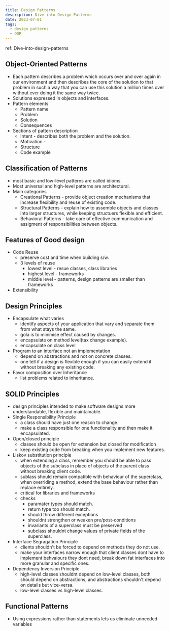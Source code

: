 ```yaml
---
title: Design Patterns
description: Dive into Design Patterms
date: 2023-07-01
tags:
  - design patterns
  - OOP
---
```

ref: Dive-into-design-patterns

## Object-Oriented Patterns

- Each pattern describes a problem which occurs over and over again in our environment and then describes the core of the solution to that problem in such a way that you can use this solution a million times
  over without ever doing it the same way twice.
- Solutions expressed in objects and interfaces.
- Pattern elements
  - Pattern name
  - Problem
  - Solution
  - Consequences
- Sections of pattern description
  - Intent - describes both the problem and the solution.
  - Motivation - 
  - Structure
  - Code example
  
## Classification of Patterns

- most basic and low-level patterns are called idioms.
- Most universal and high-level patterns are architectural.
- Main categories
  - Creational Patterns - provide object creation mechanisms  that increase flexibility and reuse of existing code.
  - Structural Patterns - explain how to assemble objects and classes into larger structures, while keeping structuers flexible and efficient.
  - Behavioral Patterns - take care of effective communication and assigment of responsibilities between objects.
  
## Features of Good design

- Code Reuse
  - preserve cost and time when building s/w.
  - 3 levels of reuse
    - lowest level - resue classes, class libraries
    - highest level - frameworks
    - middle level - patterns, design patterns are smaller than frameworks
- Extensibility

## Design Principles

- Encapsulate what varies
  - identify aspects of your application that vary and separate them from what stays the same.
  - gola is to minimise effect caused by changes.
  - encapsulate on method level(tax change example).
  - encapsulate on class level
- Program to an interface not an implementation
  - depend on abstractions and not on concrete classes.
  - one tell if a design is flexible enough if you can easily extend it without breaking any existing code.
- Favor composition over Inheritance
  - list problems related to inheritance.

## SOLID Principles

- design principles intended to make software designs more understandable, flexible and maintainable.
- Single Responsibility Principle
  - a class should have just one reason to change.
  - make a class responsible for one functionality and then make it encapsulated.
- Open/closed principle
  - classes should be open for extension but closed for modification
  - keep existing code from breaking when you implement new features.
- Liskov substitution principle
  - when extending a class, remember you should be able to pass objects of the subclass in place of objects of the parent class without breaking client code.
  - sublass should remain compatible with behaviour of the superclass, when overriding a method, extend the base behaviour rather than replace entirely.
  - critical for libraries and frameworks
  - checks
    - paramater types should match.
    - return type too should match.
    - should throw different exceptions
    - shouldnt strengthen or weaken pre/post-conditions
    - invariants of a superclass must be preserved
    - subclass shouldnt change values of private fields of the superclass.
- Interface Segragation Principle
  - clients shouldn't be forced to depend on methods they do not use.
  - make your interfaces narrow enough that client classes dont have to implement behvaiours they dont need, break down fat interfaces into more granular and specific ones.
- Dependency Inversion Principle
  - high-level classes shouldnt depend on low-level classes, both should depend on abstractions, and abstractions shouldn't depend on details but vice-versa.
  - low-level classes vs high-level classes.
      
  
## Functional Patterns

- Using expressions rather than statements lets us eliminate unneeded variables